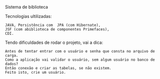 Sistema de biblioteca

Tecnologias ultilizadas:

    JAVA, Persistência com  JPA (com Hibernate),
    JSF (com abiblioteca de componentes Primefaces),
    CDI.


Tendo dificuldades de rodar o projeto, vai a dica: 

    Antes de tentar entrar com o usuário e senha que consta no arquivo de carga.
    Como a aplicação vai validar o usuário, sem algum usuário no banco de dados?
    Então conexão e criar as tabelas, se não existem. 
    Feito isto, crie um usuário.

